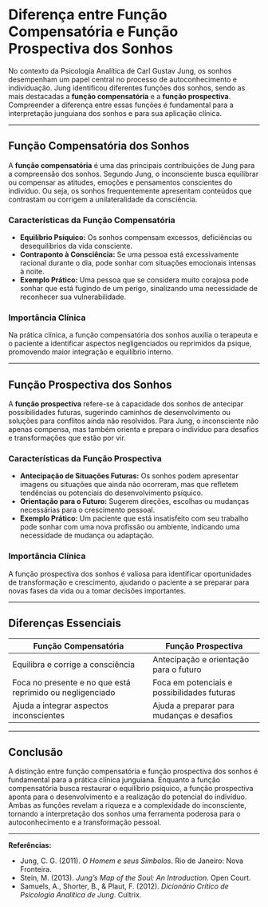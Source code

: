 
# Diferença entre Função Compensatória e Função Prospectiva dos Sonhos

No contexto da Psicologia Analítica de Carl Gustav Jung, os sonhos desempenham um papel central no processo de autoconhecimento e individuação. Jung identificou diferentes funções dos sonhos, sendo as mais destacadas a **função compensatória** e a **função prospectiva**. Compreender a diferença entre essas funções é fundamental para a interpretação junguiana dos sonhos e para sua aplicação clínica.

---

## Função Compensatória dos Sonhos

A **função compensatória** é uma das principais contribuições de Jung para a compreensão dos sonhos. Segundo Jung, o inconsciente busca equilibrar ou compensar as atitudes, emoções e pensamentos conscientes do indivíduo. Ou seja, os sonhos frequentemente apresentam conteúdos que contrastam ou corrigem a unilateralidade da consciência.

### Características da Função Compensatória

- **Equilíbrio Psíquico:** Os sonhos compensam excessos, deficiências ou desequilíbrios da vida consciente.
- **Contraponto à Consciência:** Se uma pessoa está excessivamente racional durante o dia, pode sonhar com situações emocionais intensas à noite.
- **Exemplo Prático:** Uma pessoa que se considera muito corajosa pode sonhar que está fugindo de um perigo, sinalizando uma necessidade de reconhecer sua vulnerabilidade.

### Importância Clínica

Na prática clínica, a função compensatória dos sonhos auxilia o terapeuta e o paciente a identificar aspectos negligenciados ou reprimidos da psique, promovendo maior integração e equilíbrio interno.

---

## Função Prospectiva dos Sonhos

A **função prospectiva** refere-se à capacidade dos sonhos de antecipar possibilidades futuras, sugerindo caminhos de desenvolvimento ou soluções para conflitos ainda não resolvidos. Para Jung, o inconsciente não apenas compensa, mas também orienta e prepara o indivíduo para desafios e transformações que estão por vir.

### Características da Função Prospectiva

- **Antecipação de Situações Futuras:** Os sonhos podem apresentar imagens ou situações que ainda não ocorreram, mas que refletem tendências ou potenciais do desenvolvimento psíquico.
- **Orientação para o Futuro:** Sugerem direções, escolhas ou mudanças necessárias para o crescimento pessoal.
- **Exemplo Prático:** Um paciente que está insatisfeito com seu trabalho pode sonhar com uma nova profissão ou ambiente, indicando uma necessidade de mudança ou adaptação.

### Importância Clínica

A função prospectiva dos sonhos é valiosa para identificar oportunidades de transformação e crescimento, ajudando o paciente a se preparar para novas fases da vida ou a tomar decisões importantes.

---

## Diferenças Essenciais

| Função Compensatória                  | Função Prospectiva                      |
|---------------------------------------|-----------------------------------------|
| Equilibra e corrige a consciência     | Antecipação e orientação para o futuro  |
| Foca no presente e no que está reprimido ou negligenciado | Foca em potenciais e possibilidades futuras |
| Ajuda a integrar aspectos inconscientes | Ajuda a preparar para mudanças e desafios |

---

## Conclusão

A distinção entre função compensatória e função prospectiva dos sonhos é fundamental para a prática clínica junguiana. Enquanto a função compensatória busca restaurar o equilíbrio psíquico, a função prospectiva aponta para o desenvolvimento e a realização do potencial do indivíduo. Ambas as funções revelam a riqueza e a complexidade do inconsciente, tornando a interpretação dos sonhos uma ferramenta poderosa para o autoconhecimento e a transformação pessoal.

---

**Referências:**

- Jung, C. G. (2011). *O Homem e seus Símbolos*. Rio de Janeiro: Nova Fronteira.
- Stein, M. (2013). *Jung’s Map of the Soul: An Introduction*. Open Court.
- Samuels, A., Shorter, B., & Plaut, F. (2012). *Dicionário Crítico de Psicologia Analítica de Jung*. Cultrix.
```
